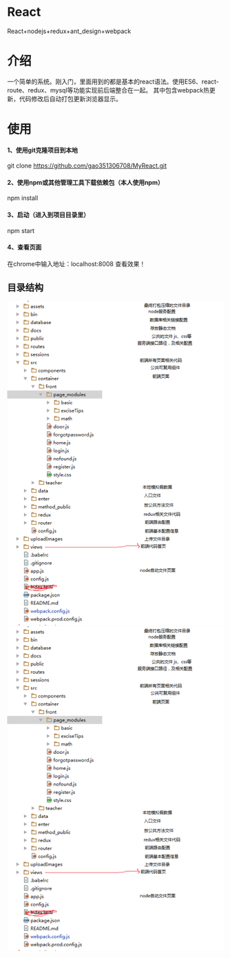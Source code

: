 # React
React+nodejs+redux+ant_design+webpack

# 介绍
一个简单的系统。刚入门，里面用到的都是基本的react语法。使用ES6、react-route、redux、mysql等功能实现前后端整合在一起。
其中包含webpack热更新，代码修改后自动打包更新浏览器显示。

# 使用
#### 1、使用git克隆项目到本地
git clone https://github.com/gao351306708/MyReact.git
#### 2、使用npm或其他管理工具下载依赖包（本人使用npm）
npm install
#### 3、启动（进入到项目目录里）
npm start
#### 4、查看页面
在chrome中输入地址：localhost:8008 查看效果！

## 目录结构
![app_directory](./docs/1.png)![picture_detail](./docs/1.png)
